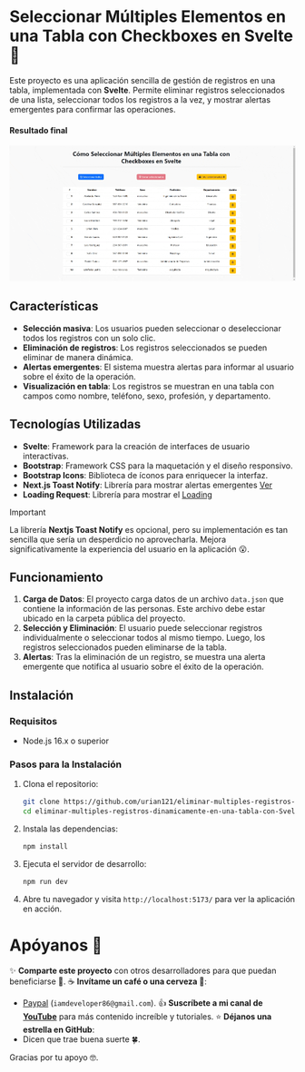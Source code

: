 # Seleccionar Múltiples Elementos en una Tabla con Checkboxes en Svelte 🚀

Este proyecto es una aplicación sencilla de gestión de registros en una tabla, implementada con **Svelte**. Permite eliminar registros seleccionados de una lista, seleccionar todos los registros a la vez, y mostrar alertas emergentes para confirmar las operaciones.

#### Resultado final
![](https://raw.githubusercontent.com/urian121/imagenes-proyectos-github/refs/heads/master/seleccionar-multiples-elementos-en-una-tabla-con-checkboxes-en-Svelte.gif)


## Características

- **Selección masiva**: Los usuarios pueden seleccionar o deseleccionar todos los registros con un solo clic.
- **Eliminación de registros**: Los registros seleccionados se pueden eliminar de manera dinámica.
- **Alertas emergentes**: El sistema muestra alertas para informar al usuario sobre el éxito de la operación.
- **Visualización en tabla**: Los registros se muestran en una tabla con campos como nombre, teléfono, sexo, profesión, y departamento.

## Tecnologías Utilizadas

- **Svelte**: Framework para la creación de interfaces de usuario interactivas.
- **Bootstrap**: Framework CSS para la maquetación y el diseño responsivo.
- **Bootstrap Icons**: Biblioteca de íconos para enriquecer la interfaz.
- **Next.js Toast Notify**: Librería para mostrar alertas emergentes [Ver](https://www.npmjs.com/package/nextjs-toast-notify)
- **Loading Request**: Librería para mostrar el [Loading](https://www.npmjs.com/package/loading-request)

> [!IMPORTANT]
> La librería **Nextjs Toast Notify** es opcional, pero su implementación es tan sencilla que sería un desperdicio no aprovecharla. Mejora significativamente la experiencia del usuario en la aplicación 😮.


## Funcionamiento

1. **Carga de Datos**: El proyecto carga datos de un archivo `data.json` que contiene la información de las personas. Este archivo debe estar ubicado en la carpeta pública del proyecto.
2. **Selección y Eliminación**: El usuario puede seleccionar registros individualmente o seleccionar todos al mismo tiempo. Luego, los registros seleccionados pueden eliminarse de la tabla.
3. **Alertas**: Tras la eliminación de un registro, se muestra una alerta emergente que notifica al usuario sobre el éxito de la operación.

## Instalación

### Requisitos

- Node.js 16.x o superior

### Pasos para la Instalación

1. Clona el repositorio:
   ```bash
   git clone https://github.com/urian121/eliminar-multiples-registros-dinamicamente-en-una-tabla-con-Svelte
   cd eliminar-multiples-registros-dinamicamente-en-una-tabla-con-Svelte
   ```

2. Instala las dependencias:
    ```bash
    npm install
    ```

3. Ejecuta el servidor de desarrollo:
    ```bash
    npm run dev
    ```
4. Abre tu navegador y visita `http://localhost:5173/` para ver la aplicación en acción.



# Apóyanos 🙌

✨ **Comparte este proyecto** con otros desarrolladores para que puedan beneficiarse 📢.
☕ **Invítame un café o una cerveza 🍺**:
   - [Paypal](https://www.paypal.me/iamdeveloper86) (`iamdeveloper86@gmail.com`).
👍 **Suscríbete a mi canal de [YouTube](https://www.youtube.com/WebDeveloperUrianViera?sub_confirmation=1)** para más contenido increíble y tutoriales.
⭐ **Déjanos una estrella en GitHub**:
   - Dicen que trae buena suerte 🍀.

Gracias por tu apoyo 🤓.
